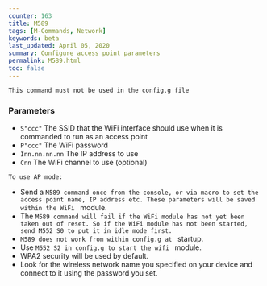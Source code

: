 ```yaml
---
counter: 163
title: M589
tags: [M-Commands, Network] 
keywords: beta 
last_updated: April 05, 2020 
summary: Configure access point parameters 
permalink: M589.html
toc: false 
---
```



`This command must not be used in the config,g file`

### Parameters

* `S"ccc"` The SSID that the WiFi interface should use when it is commanded to run as an access point
* `P"ccc"` The WiFi password
* `Inn.nn.nn.nn` The IP address to use
* `Cnn` The WiFi channel to use (optional)

`To use AP mode:`

* Send a ` M589 command once from the console, or via macro to set the access point name, IP address etc. These parameters will be saved within the WiFi  ` module.
* The ` M589 command will fail if the WiFi module has not yet been taken out of reset. So if the WiFi module has not been started, send M552 S0 to put it in idle mode first.  ` 
* ` M589 does not work from within config.g at  ` startup.
* Use ` M552 S2 in config.g to start the wifi  ` module.
* WPA2 security will be used by default.
* Look for the wireless network name you specified on your device and connect to it using the password you set. 

